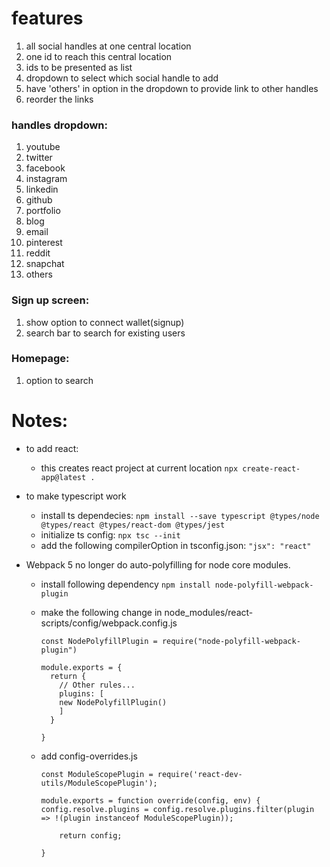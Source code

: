 # features

1. all social handles at one central location
2. one id to reach this central location
3. ids to be presented as list
4. dropdown to select which social handle to add
5. have 'others' in option in the dropdown to provide link to other handles
6. reorder the links

### handles dropdown:

1. youtube
2. twitter
3. facebook
4. instagram
5. linkedin
6. github
7. portfolio
8. blog
9. email
10. pinterest
11. reddit
12. snapchat
13. others

### Sign up screen:

1. show option to connect wallet(signup)
2. search bar to search for existing users

### Homepage:

1. option to search

# Notes:

- to add react:

  - this creates react project at current location
    `npx create-react-app@latest .`

- to make typescript work

  - install ts dependecies:
    `npm install --save typescript @types/node @types/react @types/react-dom @types/jest`
  - initialize ts config:
    `npx tsc --init`
  - add the following compilerOption in tsconfig.json:
    `"jsx": "react"`

- Webpack 5 no longer do auto-polyfilling for node core modules.

  - install following dependency
    `npm install node-polyfill-webpack-plugin`
  - make the following change in node_modules/react-scripts/config/webpack.config.js

    ```
    const NodePolyfillPlugin = require("node-polyfill-webpack-plugin")

    module.exports = {
      return {
        // Other rules...
        plugins: [
        new NodePolyfillPlugin()
        ]
      }

    }
    ```

  - add config-overrides.js

    ```
    const ModuleScopePlugin = require('react-dev-utils/ModuleScopePlugin');

    module.exports = function override(config, env) {
    config.resolve.plugins = config.resolve.plugins.filter(plugin => !(plugin instanceof ModuleScopePlugin));

        return config;

    }

    ```
